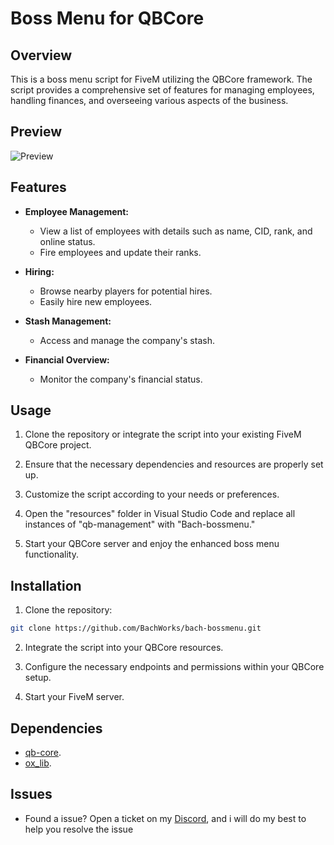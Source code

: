 # Boss Menu for QBCore

## Overview

This is a boss menu script for FiveM utilizing the QBCore framework. The script provides a comprehensive set of features for managing employees, handling finances, and overseeing various aspects of the business.

## Preview

![Preview](https://cdn.discordapp.com/attachments/1158487979929653338/1176150580876550275/image.png?ex=656dd296&is=655b5d96&hm=775fb6051b199327cd0f5252a98ec05a295a3737c23e73e7f682195339c974db&)

## Features

- **Employee Management:**
  - View a list of employees with details such as name, CID, rank, and online status.
  - Fire employees and update their ranks.

- **Hiring:**
  - Browse nearby players for potential hires.
  - Easily hire new employees.

- **Stash Management:**
  - Access and manage the company's stash.

- **Financial Overview:**
  - Monitor the company's financial status.

## Usage

1. Clone the repository or integrate the script into your existing FiveM QBCore project.

2. Ensure that the necessary dependencies and resources are properly set up.

3. Customize the script according to your needs or preferences.

4. Open the "resources" folder in Visual Studio Code and replace all instances of "qb-management" with "Bach-bossmenu."
   
6. Start your QBCore server and enjoy the enhanced boss menu functionality.

## Installation

1. Clone the repository:

```bash
git clone https://github.com/BachWorks/bach-bossmenu.git
```

2. Integrate the script into your QBCore resources.

3. Configure the necessary endpoints and permissions within your QBCore setup.

4. Start your FiveM server.

## Dependencies

- [qb-core](https://github.com/qbcore-framework/qb-core).
- [ox_lib](https://github.com/overextended/ox_lib).

## Issues
- Found a issue? Open a ticket on my [Discord](https://discord.gg/syAXRWAgTv), and i will do my best to help you resolve the issue
